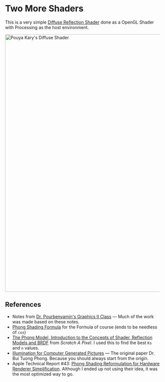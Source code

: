 
# Two More Shaders

This is a very simple [Diffuse Reflection Shader](https://en.wikipedia.org/wiki/Diffuse_reflection) done as a OpenGL Shader with Processing as the host environment.

<img width="838" alt="Pouya Kary's Diffuse Shader" src="https://user-images.githubusercontent.com/2157285/41441476-f570dcfc-7047-11e8-96f2-a8c9a8ad7d82.png">


## References
- Notes from [Dr. Pourbenyamin's Graphics II Class](http://faculty.iauctb.ac.ir/a-purbenyamin-comp/fa) &mdash; Much of the work was made based on these notes.
- [Phong Shading Formula](http://www.cs.northwestern.edu/~ago820/SIG98/sig98_talk_web2/sld037.htm) for the Formula of course (ends to be needless of `cos`)
- [The Phong Model, Introduction to the Concepts of Shader, Reflection Models and BRDF](http://www.scratchapixel.com/lessons/3d-basic-rendering/phong-shader-BRDF) from _Scratch A Pixel_. I used this to find the best `Ks` and `n` values.
- [Illumination for Computer Generated Pictures](http://www.cs.northwestern.edu/~ago820/cs395/Papers/Phong_1975.pdf) &mdash; The original paper Dr. Bui Tuong Phong. Because you should always start from the origin.
- Apple Technical Report #43: [Phong Shading Reformulation for Hardware Renderer Simplification](http://dicklyon.com/tech/Graphics/Phong_TR-Lyon.pdf). Although I ended up not using their idea, it was the most optimized way to go.
